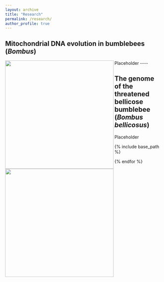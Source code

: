 ```yaml
---
layout: archive
title: "Research"
permalink: /research/
author_profile: true
---
```


## Mitochondrial DNA evolution in bumblebees (_Bombus_)
<img src="/images/placeholder.jpg" width="350" align="left" >
Placeholder ----

## The genome of the threatened bellicose bumblebee (_Bombus bellicosus_)
<img src="/images/placeholder.jpg" width="350" align="left" >
Placeholder

{% include base_path %}

{% endfor %}

